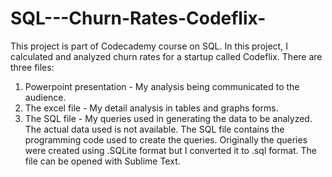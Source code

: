 # SQL---Churn-Rates-Codeflix-
This project is part of Codecademy course on SQL. In this project, I calculated and analyzed churn rates for a startup called Codeflix. There are three files:

  1) Powerpoint presentation - My analysis being communicated to the audience.
  2) The excel file - My detail analysis in tables and graphs forms.
  3) The SQL file - My queries used in generating the data to be analyzed. The actual data used is not available. The SQL file contains the programming code used to create the    queries. Originally the queries were created using .SQLite format but I converted it to .sql format. The file can be opened with Sublime Text.
